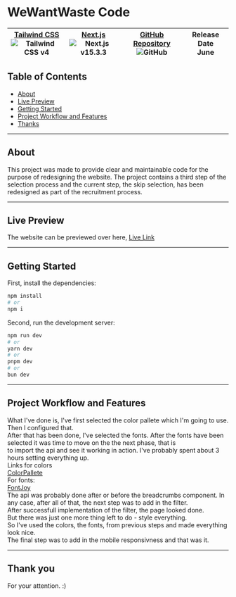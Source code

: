 # WeWantWaste Code

| [Tailwind CSS](https://tailwindcss.com) <br> ![Tailwind CSS v4](https://img.shields.io/badge/Tailwind-4.0-blue?logo=tailwind-css&logoColor=white) | [Next.js](https://nextjs.org) <br> ![Next.js v15.3.3](https://img.shields.io/badge/Next.js-15.3.3-black?logo=next.js&logoColor=white) | [GitHub Repository](https://github.com/Armin0001/Code_Challenge) <br> ![GitHub](https://img.shields.io/badge/GitHub-Repo-black?logo=github&logoColor=white) | Release Date <br> June |
|--------------------------------------------|---------------------------------------------|------------------------------------------------------|-----------------|


## Table of Contents

- [About](#about)
- [Live Preview](#live-preview)
- [Getting Started](#getting-started)
- [Project Workflow and Features](#project-workflow-and-features)
- [Thanks](#thank-you)
---
## About 

This project was made to provide clear and maintainable code for the purpose of redesigning the website. The project contains a third step of the selection process and the current step, the skip selection, has been redesigned as part of the recruitment process.   

---
## Live Preview
The website can be previewed over here,
[Live Link](https://xqs4cz-3000.csb.app/)

---
## Getting Started
First, install the dependencies:

```bash
npm install
# or
npm i
```

Second, run the development server:

```bash
npm run dev
# or
yarn dev
# or
pnpm dev
# or
bun dev
```
---
## Project Workflow and Features
What I've done is, I've first selected the color pallete which I'm going to use. Then I configured that.  
After that has been done, I've selected the fonts. After the fonts have been selected it was time to move on the the next phase, that is  
to import the api and see it working in action. I've probably spent about 3 hours setting everything up.  
Links for colors  
[ColorPallete](https://coolors.co/bbdef0-56876d-4357ad-f49f0a-191919)  
For fonts:  
[FontJoy](https://fontjoy.com/)  
The api was probably done after or before the breadcrumbs component. In any case, after all of that, the next step was to add in the filter.  
After successfull implementation of the filter, the page looked done.  
But there was just one more thing left to do - style everything.  
So I've used the colors, the fonts, from previous steps and made everything look nice.  
The final step was to add in the mobile responsivness and that was it.  

---
## Thank you
For your attention. :)
